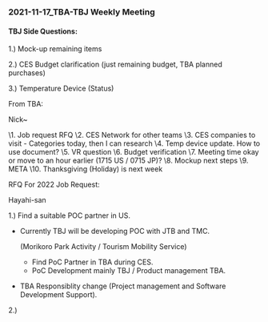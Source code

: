 ### 2021-11-17_TBA-TBJ Weekly Meeting



#### TBJ Side Questions:

1.) Mock-up remaining items

2.) CES Budget clarification (just remaining budget, TBA planned purchases)

3.) Temperature Device (Status)

 

From TBA:

Nick~

\1. Job request RFQ
\2. CES Network for other teams
\3. CES companies to visit - Categories today, then I can research
\4. Temp device update. How to use document?
\5. VR question
\6. Budget verification
\7. Meeting time okay or move to an hour earlier (1715 US / 0715 JP)?
\8. Mockup next steps
\9. META
\10. Thanksgiving (Holiday) is next week











RFQ For 2022 Job Request:





Hayahi-san

1.) Find a suitable POC partner in US.

- Currently TBJ will be developing POC with JTB and TMC.

  (Morikoro Park Activity / Tourism Mobility Service)
  - Find PoC Partner in TBA during CES.
  - PoC Development mainly TBJ / Product management TBA.

- TBA Responsiblity change (Project management and Software Development Support).

2.) 